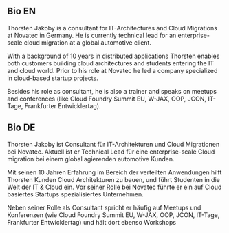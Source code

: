 ## Bio EN
Thorsten Jakoby is a consultant for IT-Architectures and Cloud Migrations at Novatec in Germany. He is currently technical lead for an enterprise-scale cloud migration at a global automotive client. 

With a background of 10 years in distributed applications Thorsten enables both customers building cloud architectures and students entering the IT and cloud world. Prior to his role at Novatec he led a company specialized in cloud-based startup projects. 

Besides his role as consultant, he is also a trainer and speaks on meetups and conferences (like Cloud Foundry Summit EU, W-JAX, OOP, JCON, IT-Tage, Frankfurter Entwicklertag).

## Bio DE
Thorsten Jakoby ist Consultant für IT-Architekturen und Cloud Migrationen bei Novatec. Aktuell ist er Technical Lead für eine enterprise-scale Cloud migration bei einem global agierenden automotive Kunden. 

Mit seinen 10 Jahren Erfahrung im Bereich der verteilten Anwendungen hilft Thorsten Kunden Cloud Architekturen zu bauen, und führt Studenten in die Welt der IT & Cloud ein. Vor seiner Rolle bei Novatec führte er ein auf Cloud basiertes Startups spezialisiertes Unternehmen. 

Neben seiner Rolle als Consultant spricht er häufig auf Meetups und Konferenzen (wie Cloud Foundry Summit EU, W-JAX, OOP, JCON, IT-Tage, Frankfurter Entwicklertag) und hält dort ebenso Workshops